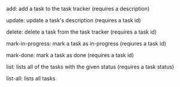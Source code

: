 add: add a task to the task tracker (requires a description)

update: update a task's description (requires a task id)

delete: delete a task from the task tracker (requires a task id)

mark-in-progress: mark a task as in-progress (reqiures a task id)

mark-done: mark a task as done (requires a task id)

list: lists all of the tasks with the given status (requires a task status)

list-all: lists all tasks
